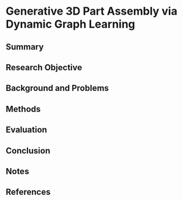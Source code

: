 # Generative 3D Part Assembly via Dynamic Graph Learning

## Summary

## Research Objective

## Background and Problems

## Methods

## Evaluation

## Conclusion

## Notes

## References
<!--stackedit_data:
eyJoaXN0b3J5IjpbLTEyNDY4MzY1NDldfQ==
-->